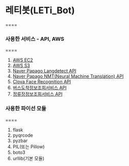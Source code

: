 # 레티봇(LETi_Bot)
====

<h3>사용한 서비스 - API, AWS</h3>
====
<ol>
  <li><a title="https://console.aws.amazon.com/console/home" href="#">AWS EC2</a></li>
  <li><a title="https://console.aws.amazon.com/console/home" href="#">AWS S3</a></li>
  <li><a title="https://developers.naver.com/docs/detectLangs/examples/#python" href="#">Naver Papago Langdetect API</a></li>
  <li><a title="https://developers.naver.com/docs/nmt/reference/" href="#">Naver Papago NMT(Neural Machine Translation) API</a></li>
  <li><a title="https://developers.naver.com/docs/clova/api/CFR/API_Guide.md#Overview" href="#">Clova Face Recognition API<a></li>
  <li><a title="https://www.data.go.kr/dataset/15000175/openapi.do" href="#">버스도착정보조회서비스 API</a></li>
  <li><a title="https://www.data.go.kr/dataset/15000303/openapi.do" href="#">정류장정보조회서비스 API<a></li>
</ol>

<h3>사용한 파이선 모듈</h3>
====
<ol>
  <li>flask</li>
  <li>pyqrcode</li>
  <li>pyzbar</li>
  <li>PIL(또는 Pillow)</li>
  <li>boto3</li>
  <li>urllib(기본 모듈)</li>
</ol>
